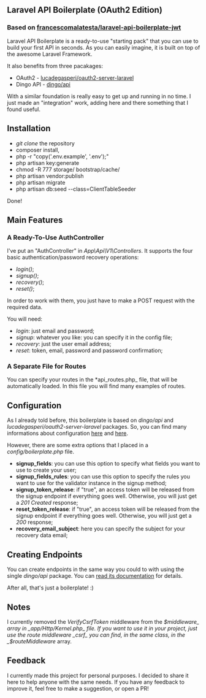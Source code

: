 ## Laravel API Boilerplate (OAuth2 Edition)

### Based on [francescomalatesta/laravel-api-boilerplate-jwt](https://github.com/francescomalatesta/laravel-api-boilerplate-jwt)

Laravel API Boilerplate is a ready-to-use "starting pack" that you can use to build your first API in seconds. As you can easily imagine, it is built on top of the awesome Laravel Framework.

It also benefits from three pacakages:

* OAuth2 - [lucadegasperi/oauth2-server-laravel](https://github.com/lucadegasperi/oauth2-server-laravel)
* Dingo API - [dingo/api](https://github.com/dingo/api)

With a similar foundation is really easy to get up and running in no time. I just made an "integration" work, adding here and there something that I found useful.

## Installation

* _git clone_ the repository
* composer install,
* php -r "copy('.env.example', '.env');"
* php artisan key:generate
* chmod -R 777 storage/ bootstrap/cache/
* php artisan vendor:publish
* php artisan migrate
* php artisan db:seed --class=ClientTableSeeder

Done!

## Main Features

### A Ready-To-Use AuthController

I've put an "AuthController" in _App\Api\V1\Controllers_. It supports the four basic authentication/password recovery operations:

* _login()_;
* _signup()_;
* _recovery()_;
* _reset()_;

In order to work with them, you just have to make a POST request with the required data.

You will need:

* _login_: just email and password;
* _signup_: whatever you like: you can specify it in the config file;
* _recovery_: just the user email address;
* _reset_: token, email, password and password confirmation;

### A Separate File for Routes

You can specify your routes in the *api_routes.php_ file, that will be automatically loaded. In this file you will find many examples of routes.

## Configuration

As I already told before, this boilerplate is based on _dingo/api_ and _lucadegasperi/oauth2-server-laravel_ packages. So, you can find many informations about configuration <a href="https://github.com/dingo/api/wiki/Configuration">here</a> and <a href="https://github.com/lucadegasperi/oauth2-server-laravel/blob/master/docs/getting-started/config.md" target="_blank">here</a>.

However, there are some extra options that I placed in a _config/boilerplate.php_ file.

* **signup_fields**: you can use this option to specify what fields you want to use to create your user;
* **signup_fields_rules**: you can use this option to specify the rules you want to use for the validator instance in the signup method;
* **signup_token_release**: if "true", an access token will be released from the signup endpoint if everything goes well. Otherwise, you will just get a _201 Created_ response;
* **reset_token_release**: if "true", an access token will be released from the signup endpoint if everything goes well. Otherwise, you will just get a _200_ response;
* **recovery_email_subject**: here you can specify the subject for your recovery data email;

## Creating Endpoints

You can create endpoints in the same way you could to with using the single _dingo/api_ package. You can <a href="https://github.com/dingo/api/wiki/Creating-API-Endpoints" target="_blank">read its documentation</a> for details.

After all, that's just a boilerplate! :)

## Notes

I currently removed the _VerifyCsrfToken_ middleware from the _$middleware_ array in _app/Http/Kernel.php_ file. If you want to use it in your project, just use the route middleware _csrf_ you can find, in the same class, in the _$routeMiddleware_ array.

## Feedback

I currently made this project for personal purposes. I decided to share it here to help anyone with the same needs. If you have any feedback to improve it, feel free to make a suggestion, or open a PR!
